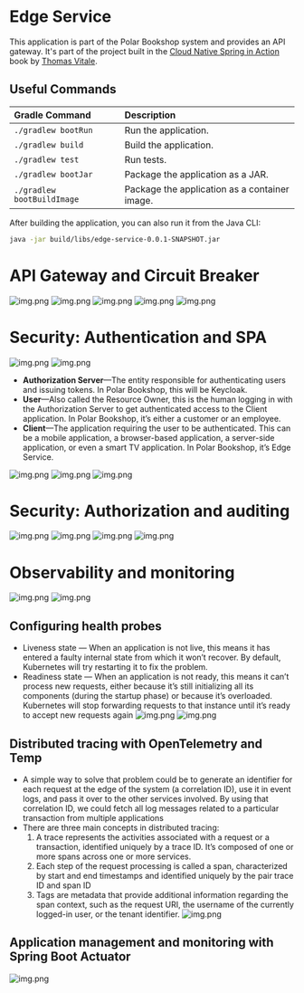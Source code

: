 # Edge Service

This application is part of the Polar Bookshop system and provides an API gateway. It's part of the project
built in the [Cloud Native Spring in Action](https://www.manning.com/books/cloud-native-spring-in-action) book
by [Thomas Vitale](https://www.thomasvitale.com).

## Useful Commands

| Gradle Command	         | Description                                   |
|:---------------------------|:----------------------------------------------|
| `./gradlew bootRun`        | Run the application.                          |
| `./gradlew build`          | Build the application.                        |
| `./gradlew test`           | Run tests.                                    |
| `./gradlew bootJar`        | Package the application as a JAR.             |
| `./gradlew bootBuildImage` | Package the application as a container image. |

After building the application, you can also run it from the Java CLI:

```bash
java -jar build/libs/edge-service-0.0.1-SNAPSHOT.jar
```
# API Gateway and Circuit Breaker
![img.png](assets/api-1.png)
![img.png](assets/api-2.png)
![img.png](assets/api-3.png)
![img.png](assets/api-4.png)
![img.png](assets/api-5.png)

# Security: Authentication and SPA
![img.png](assets/security-1.png)
![img.png](assets/security-2.png)
- **Authorization Server**—The entity responsible for authenticating users and issuing
tokens. In Polar Bookshop, this will be Keycloak.
- **User**—Also called the Resource Owner, this is the human logging in with the
Authorization Server to get authenticated access to the Client application. In
Polar Bookshop, it’s either a customer or an employee.
- **Client**—The application requiring the user to be authenticated. This can be a
mobile application, a browser-based application, a server-side application, or
even a smart TV application. In Polar Bookshop, it’s Edge Service.

![img.png](assets/security-3.png)
![img.png](assets/security-4.png)
![img.png](assets/security-5.png)

# Security: Authorization and auditing
![img.png](assets/security-6.png)
![img.png](assets/security-7.png)
![img.png](assets/security-8.png)
![img.png](assets/security-9.png)

# Observability and monitoring
![img.png](assets/log-1.png)
![img.png](assets/log-2.png)
 ## Configuring health probes
- Liveness state — When an application is not live, 
this means it has entered a faulty internal state from which it won’t recover.
By default, Kubernetes will try restarting it to fix the problem.
- Readiness state — When an application is not ready,
this means it can’t process new requests, either because it’s still initializing all its components (during the
startup phase) or because it’s overloaded. Kubernetes will stop forwarding
requests to that instance until it’s ready to accept new requests again
![img.png](assets/log-3.png)
![img.png](assets/log-4.png)

## Distributed tracing with OpenTelemetry and Temp
- A simple way to solve that problem could be to generate an identifier for each
request at the edge of the system (a correlation ID), use it in event logs, and pass it over
to the other services involved. By using that correlation ID, 
we could fetch all log messages related to a particular transaction from multiple applications 
- There are three main concepts in distributed tracing:
  1. A trace represents the activities associated with a request or a transaction, identified uniquely by a trace ID. It’s composed of one or more spans across one or
     more services.
  2. Each step of the request processing is called a span, characterized by start and
     end timestamps and identified uniquely by the pair trace ID and span ID
  3. Tags are metadata that provide additional information regarding the span context, such as the request URI, the username of the currently logged-in user, or
     the tenant identifier.
![img.png](assets/log-5.png)
## Application management and monitoring with Spring Boot Actuator
![img.png](assets/log-6.png)